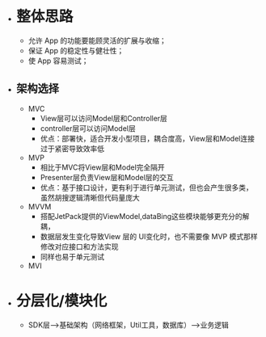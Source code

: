 - # 整体思路
	- 允许 App 的功能要能顾灵活的扩展与收缩；
	- 保证 App 的稳定性与健壮性；
	- 使 App 容易测试；
- ## 架构选择
	- MVC
		- View层可以访问Model层和Controller层
		- controller层可以访问Model层
		- 优点：部署快，适合开发小型项目，耦合度高，View层和Model连接过于紧密导致效率低
	- MVP
		- 相比于MVC将View层和Model完全隔开
		- Presenter层负责View层和Model层的交互
		- 优点：基于接口设计，更有利于进行单元测试，但也会产生很多类，虽然胡搜逻辑清晰但代码量庞大
	- MVVM
		- 搭配JetPack提供的ViewModel,dataBing这些模块能够更充分的解耦，
		- 数据层发生变化导致View 层的 UI变化时，也不需要像 MVP 模式那样修改对应接口和方法实现
		- 同样也易于单元测试
	- MVI
- # 分层化/模块化
	- SDK层-->基础架构（网络框架，Util工具，数据库）-->业务逻辑